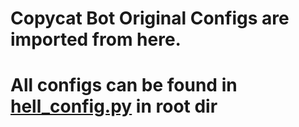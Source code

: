 # Copycat Bot Original Configs are imported from here.

# All configs can be found in [hell_config.py](https://github.com/TheVaders/InVade/blob/master/hell_config.py) in root dir
